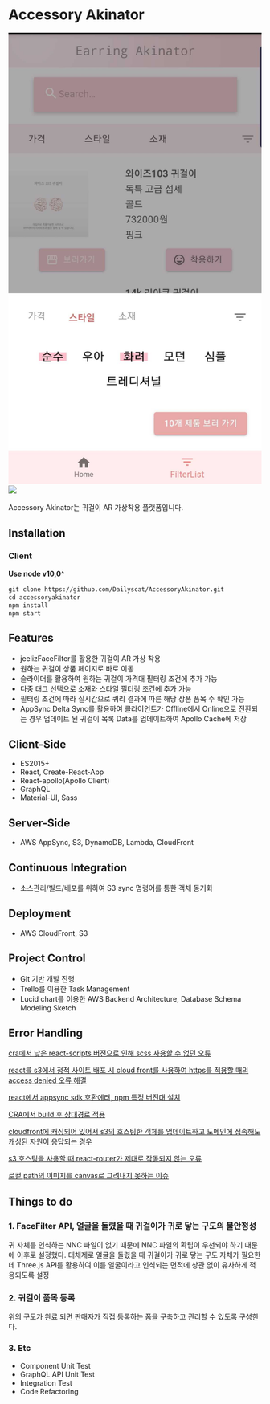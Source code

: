 # Accessory Akinator

<img src="./AACapture.jpg"/>
<img src="./AAArchitecture.jpg">

Accessory Akinator는 귀걸이 AR 가상착용 플랫폼입니다.

## Installation

### Client

**Use node v10,0^**

```
git clone https://github.com/Dailyscat/AccessoryAkinator.git
cd accessoryakinator
npm install
npm start
```

## Features

- jeelizFaceFilter를 활용한 귀걸이 AR 가상 착용
- 원하는 귀걸이 상품 페이지로 바로 이동
- 슬라이더를 활용하여 원하는 귀걸이 가격대 필터링 조건에 추가 가능
- 다중 태그 선택으로 소재와 스타일 필터링 조건에 추가 가능
- 필터링 조건에 따라 실시간으로 쿼리 결과에 따른 해당 상품 품목 수 확인 가능
- AppSync Delta Sync를 활용하여 클라이언트가 Offline에서 Online으로 전환되는 경우 업데이트 된 귀걸이 목록 Data를 업데이트하여 Apollo Cache에 저장

## Client-Side

- ES2015+
- React, Create-React-App
- React-apollo(Apollo Client)
- GraphQL
- Material-UI, Sass

## Server-Side

- AWS AppSync, S3, DynamoDB, Lambda, CloudFront

## Continuous Integration

- 소스관리/빌드/배포를 위하여 S3 sync 명령어를 통한 객체 동기화

## Deployment

- AWS CloudFront, S3

## Project Control

- Git 기반 개발 진행
- Trello를 이용한 Task Management
- Lucid chart를 이용한 AWS Backend Architecture, Database Schema Modeling Sketch

## Error Handling

[cra에서 낮은 react-scripts 버전으로 인해 scss 사용할 수 없던 오류](https://github.com/Dailyscat/Issue-Archive/blob/master/1910%20cra%EC%97%90%EC%84%9C%20%EB%82%AE%EC%9D%80%20react-scripts%20%EB%B2%84%EC%A0%84%EC%9C%BC%EB%A1%9C%20%EC%9D%B8%ED%95%B4%20scss%20%EC%82%AC%EC%9A%A9%ED%95%A0%20%EC%88%98%20%EC%97%86%EB%8D%98%20%EC%98%A4%EB%A5%98.md)

[react를 s3에서 정적 사이트 배포 시 cloud front를 사용하여 https를 적용할 때의 access denied 오류 해결](https://github.com/Dailyscat/Issue-Archive/blob/master/1910%20react%EB%A5%BC%20s3%EC%97%90%EC%84%9C%20%EC%A0%95%EC%A0%81%20%EC%82%AC%EC%9D%B4%ED%8A%B8%20%EB%B0%B0%ED%8F%AC%20%EC%8B%9C%20cloud%20front%EB%A5%BC%20%EC%82%AC%EC%9A%A9%ED%95%98%EC%97%AC%20https%EB%A5%BC%20%EC%A0%81%EC%9A%A9%ED%95%A0%20%EB%95%8C%EC%9D%98%20access%20denied%20%EC%98%A4%EB%A5%98%20%ED%95%B4%EA%B2%B0.md)

[react에서 appsync sdk 호환에러, npm 특정 버전대 설치](https://github.com/Dailyscat/Issue-Archive/blob/master/1910%20react%EC%97%90%EC%84%9C%20appsync%20sdk%20%ED%98%B8%ED%99%98%EC%97%90%EB%9F%AC%2C%20npm%20%ED%8A%B9%EC%A0%95%20%EB%B2%84%EC%A0%84%EB%8C%80%20%EC%84%A4%EC%B9%98.md)

[CRA에서 build 후 상대경로 적용](https://github.com/Dailyscat/Issue-Archive/blob/master/1911%20CRA%EC%97%90%EC%84%9C%20build%20%ED%9B%84%20%EC%83%81%EB%8C%80%EA%B2%BD%EB%A1%9C%20%EC%A0%81%EC%9A%A9.md)

[cloudfront에 캐싱되어 있어서 s3의 호스팅한 객체를 업데이트하고 도메인에 접속해도 캐싱된 자원이 응답되는 경우](https://github.com/Dailyscat/Issue-Archive/blob/master/1911%20cloudfront%EC%97%90%20%EC%BA%90%EC%8B%B1%EB%90%98%EC%96%B4%20%EC%9E%88%EC%96%B4%EC%84%9C%20s3%EC%9D%98%20%ED%98%B8%EC%8A%A4%ED%8C%85%ED%95%9C%20%EA%B0%9D%EC%B2%B4%EB%A5%BC%20%EC%97%85%EB%8D%B0%EC%9D%B4%ED%8A%B8%ED%95%98%EA%B3%A0%20%EB%8F%84%EB%A9%94%EC%9D%B8%EC%97%90%20%EC%A0%91%EC%86%8D%ED%95%B4%EB%8F%84%20%EC%BA%90%EC%8B%B1%EB%90%9C%20%EC%9E%90%EC%9B%90%EC%9D%B4%20%EC%9D%91%EB%8B%B5%EB%90%98%EB%8A%94%20%EA%B2%BD%EC%9A%B0.md)

[s3 호스팅을 사용할 때 react-router가 제대로 작동되지 않는 오류](https://github.com/Dailyscat/Issue-Archive/blob/master/1911%20s3%20%ED%98%B8%EC%8A%A4%ED%8C%85%EC%9D%84%20%EC%82%AC%EC%9A%A9%ED%95%A0%20%EB%95%8C%20react-router%EA%B0%80%20%EC%A0%9C%EB%8C%80%EB%A1%9C%20%EC%9E%91%EB%8F%99%EB%90%98%EC%A7%80%20%EC%95%8A%EB%8A%94%20%EC%98%A4%EB%A5%98.md)

[로컬 path의 이미지를 canvas로 그려내지 못하는 이슈](https://github.com/Dailyscat/Issue-Archive/blob/master/1911%20%EB%A1%9C%EC%BB%AC%20path%EC%9D%98%20%EC%9D%B4%EB%AF%B8%EC%A7%80%EB%A5%BC%20canvas%EB%A1%9C%20%EA%B7%B8%EB%A0%A4%EB%82%B4%EC%A7%80%20%EB%AA%BB%ED%95%98%EB%8A%94%20%EC%9D%B4%EC%8A%88.md)

## Things to do

### 1. FaceFilter API, 얼굴을 돌렸을 때 귀걸이가 귀로 닿는 구도의 불안정성

귀 자체를 인식하는 NNC 파일이 없기 때문에 NNC 파일의 확립이 우선되야 하기 때문에 이후로 설정했다. 대체제로 얼굴을 돌렸을 때 귀걸이가 귀로 닿는 구도 자체가 필요한데 Three.js API를 활용하여 이를 얼굴이라고 인식되는 면적에 상관 없이 유사하게 적용되도록 설정

### 2. 귀걸이 품목 등록

위의 구도가 완료 되면 판매자가 직접 등록하는 폼을 구축하고 관리할 수 있도록 구성한다.

### 3. Etc

- Component Unit Test
- GraphQL API Unit Test
- Integration Test
- Code Refactoring
